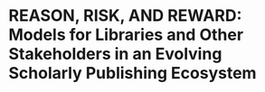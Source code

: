 
# REASON, RISK, AND REWARD: Models for Libraries and Other Stakeholders in an Evolving Scholarly Publishing Ecosystem

